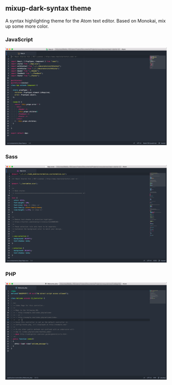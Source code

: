 ## mixup-dark-syntax theme

A syntax highlighting theme for the Atom text editor. Based on Monokai, mix up some more color.


### JavaScript
![JavaScript](https://raw.githubusercontent.com/vwxyutarooo/mixup-dark-syntax/assets/screenshots/ss-js.png)

### Sass
![Sass](https://raw.githubusercontent.com/vwxyutarooo/mixup-dark-syntax/assets/screenshots/ss-sass.png)

### PHP
![PHP](https://raw.githubusercontent.com/vwxyutarooo/mixup-dark-syntax/assets/screenshots/ss-php.png)
